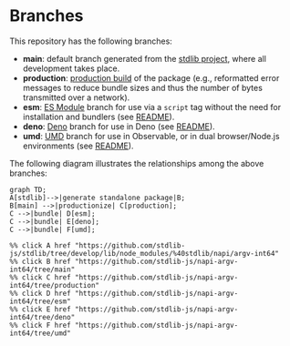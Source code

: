 <!--

@license Apache-2.0

Copyright (c) 2022 The Stdlib Authors.

Licensed under the Apache License, Version 2.0 (the "License");
you may not use this file except in compliance with the License.
You may obtain a copy of the License at

    http://www.apache.org/licenses/LICENSE-2.0

Unless required by applicable law or agreed to in writing, software
distributed under the License is distributed on an "AS IS" BASIS,
WITHOUT WARRANTIES OR CONDITIONS OF ANY KIND, either express or implied.
See the License for the specific language governing permissions and
limitations under the License.

-->

# Branches

This repository has the following branches:

-   **main**: default branch generated from the [stdlib project][stdlib-url], where all development takes place.
-   **production**: [production build][production-url] of the package (e.g., reformatted error messages to reduce bundle sizes and thus the number of bytes transmitted over a network).
-   **esm**: [ES Module][esm-url] branch for use via a `script` tag without the need for installation and bundlers (see [README][esm-readme]).
-   **deno**: [Deno][deno-url] branch for use in Deno (see [README][deno-readme]).
-   **umd**: [UMD][umd-url] branch for use in Observable, or in dual browser/Node.js environments (see [README][umd-readme]).

The following diagram illustrates the relationships among the above branches:

```mermaid
graph TD;
A[stdlib]-->|generate standalone package|B;
B[main] -->|productionize| C[production];
C -->|bundle| D[esm];
C -->|bundle| E[deno];
C -->|bundle| F[umd];

%% click A href "https://github.com/stdlib-js/stdlib/tree/develop/lib/node_modules/%40stdlib/napi/argv-int64"
%% click B href "https://github.com/stdlib-js/napi-argv-int64/tree/main"
%% click C href "https://github.com/stdlib-js/napi-argv-int64/tree/production"
%% click D href "https://github.com/stdlib-js/napi-argv-int64/tree/esm"
%% click E href "https://github.com/stdlib-js/napi-argv-int64/tree/deno"
%% click F href "https://github.com/stdlib-js/napi-argv-int64/tree/umd"
```

[stdlib-url]: https://github.com/stdlib-js/stdlib/tree/develop/lib/node_modules/%40stdlib/napi/argv-int64
[production-url]: https://github.com/stdlib-js/napi-argv-int64/tree/production
[deno-url]: https://github.com/stdlib-js/napi-argv-int64/tree/deno
[deno-readme]: https://github.com/stdlib-js/napi-argv-int64/blob/deno/README.md
[umd-url]: https://github.com/stdlib-js/napi-argv-int64/tree/umd
[umd-readme]: https://github.com/stdlib-js/napi-argv-int64/blob/umd/README.md
[esm-url]: https://github.com/stdlib-js/napi-argv-int64/tree/esm
[esm-readme]: https://github.com/stdlib-js/napi-argv-int64/blob/esm/README.md